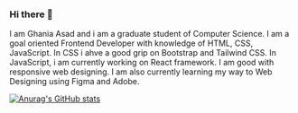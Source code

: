 ### Hi there 👋

I am Ghania Asad and i am a graduate student of Computer Science. I am a goal oriented Frontend Developer with knowledge of HTML, CSS, JavaScript. In CSS i ahve a good grip on Bootstrap and Tailwind CSS. In JavaScript, i am currently working on React framework. I am good with responsive web designing. I am also currently learning my way to Web Designing using Figma and Adobe.

[![Anurag's GitHub stats](https://github-readme-stats.vercel.app/api?username=ghan1a)](https://github.com/anuraghazra/github-readme-stats)
